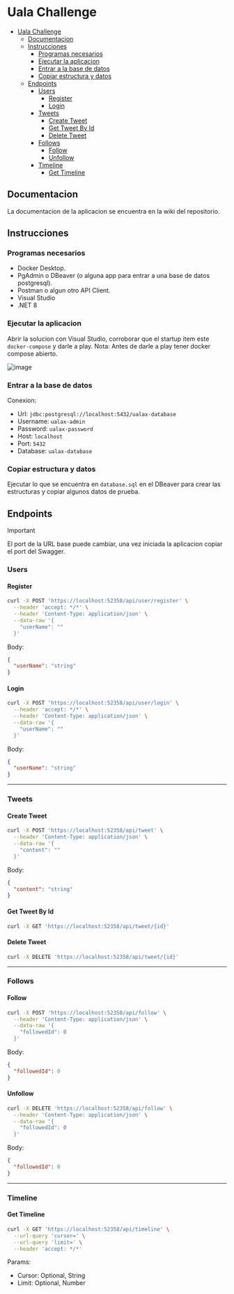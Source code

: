 # Uala Challenge

- [Uala Challenge](#uala-challenge)
  - [Documentacion](#documentacion)
  - [Instrucciones](#instrucciones)
    - [Programas necesarios](#programas-necesarios)
    - [Ejecutar la aplicacion](#ejecutar-la-aplicacion)
    - [Entrar a la base de datos](#entrar-a-la-base-de-datos)
    - [Copiar estructura y datos](#copiar-estructura-y-datos)
  - [Endpoints](#endpoints)
    - [Users](#users)
      - [Register](#register)
      - [Login](#login)
    - [Tweets](#tweets)
      - [Create Tweet](#create-tweet)
      - [Get Tweet By Id](#get-tweet-by-id)
      - [Delete Tweet](#delete-tweet)
    - [Follows](#follows)
      - [Follow](#follow)
      - [Unfollow](#unfollow)
    - [Timeline](#timeline)
      - [Get Timeline](#get-timeline)

## Documentacion

La documentacion de la aplicacion se encuentra en la wiki del repositorio.

## Instrucciones

### Programas necesarios

- Docker Desktop.
- PgAdmin o DBeaver (o alguna app para entrar a una base de datos postgresql).
- Postman o algun otro API Client.
- Visual Studio
- .NET 8

### Ejecutar la aplicacion

Abrir la solucion con Visual Studio, corroborar que el startup item este `docker-compose` y darle a play.
Nota: Antes de darle a play tener docker compose abierto.

![image](https://github.com/user-attachments/assets/05dddbd4-0410-4835-bd8c-b687361e166e)

### Entrar a la base de datos

Conexion:

- Url: `jdbc:postgresql://localhost:5432/ualax-database`
- Username: `ualax-admin`
- Password: `ualax-password`
- Host: `localhost`
- Port: `5432`
- Database: `ualax-database`

### Copiar estructura y datos

Ejecutar lo que se encuentra en `database.sql` en el DBeaver para crear las estructuras y copiar algunos datos de prueba.

## Endpoints

> [!IMPORTANT]  
> El port de la URL base puede cambiar, una vez iniciada la aplicacion copiar el port del Swagger.

### Users

#### Register

```bash
curl -X POST 'https://localhost:52358/api/user/register' \
  --header 'accept: */*' \
  --header 'Content-Type: application/json' \
  --data-raw '{
    "userName": ""
  }'
```

Body:
```json
{
  "userName": "string"
}
```

#### Login

```bash
curl -X POST 'https://localhost:52358/api/user/login' \
  --header 'accept: */*' \
  --header 'Content-Type: application/json' \
  --data-raw '{
    "userName": ""
  }'
```

Body:
```json
{
  "userName": "string"
}
```

---

### Tweets

#### Create Tweet

```bash
curl -X POST 'https://localhost:52358/api/tweet' \
  --header 'Content-Type: application/json' \
  --data-raw '{
    "content": ""
  }'
```

Body:

```json
{
  "content": "string"
}
```

#### Get Tweet By Id

```bash
curl -X GET 'https://localhost:52358/api/tweet/{id}'
```

#### Delete Tweet

```bash
curl -X DELETE 'https://localhost:52358/api/tweet/{id}'
```

---

### Follows

#### Follow

```bash
curl -X POST 'https://localhost:52358/api/follow' \
  --header 'Content-Type: application/json' \
  --data-raw '{
    "followedId": 0
  }'
```

Body:

```json
{
  "followedId": 0
}
```

#### Unfollow

```bash
curl -X DELETE 'https://localhost:52358/api/follow' \
  --header 'Content-Type: application/json' \
  --data-raw '{
    "followedId": 0
  }'
```

Body:

```json
{
  "followedId": 0
}
```

---

### Timeline

#### Get Timeline

```bash
curl -X GET 'https://localhost:52358/api/timeline' \
  --url-query 'cursor=' \
  --url-query 'limit=' \
  --header 'accept: */*'
```

Params:

- Cursor: Optional, String
- Limit: Optional, Number
  
